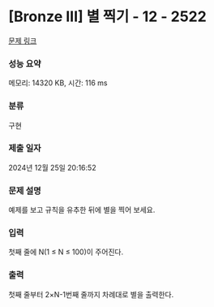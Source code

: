 # [Bronze III] 별 찍기 - 12 - 2522 

[문제 링크](https://www.acmicpc.net/problem/2522) 

### 성능 요약

메모리: 14320 KB, 시간: 116 ms

### 분류

구현

### 제출 일자

2024년 12월 25일 20:16:52

### 문제 설명

<p>예제를 보고 규칙을 유추한 뒤에 별을 찍어 보세요.</p>

### 입력 

 <p><span class="s1">첫째</span> <span class="s1">줄에</span> N(1 ≤ N ≤ 100)<span class="s1">이</span> <span class="s1">주어진다</span>.</p>

### 출력 

 <p>첫째<span class="s1"> </span>줄부터<span class="s1"> 2×N-1</span>번째<span class="s1"> </span>줄까지<span class="s1"> </span>차례대로<span class="s1"> </span>별을<span class="s1"> </span>출력한다<span class="s1">.</span></p>

